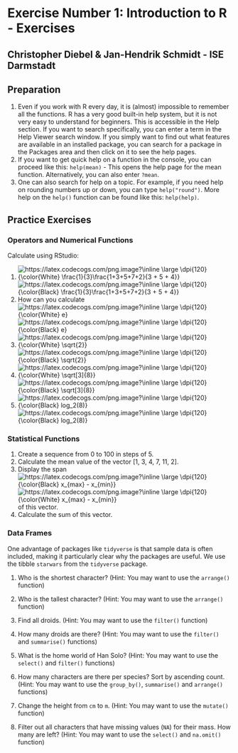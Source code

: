# Exercise Number 1: Introduction to R - Exercises

## Christopher Diebel & Jan-Hendrik Schmidt - ISE Darmstadt

## Preparation

1. Even if you work with R every day, it is (almost) impossible to remember all the functions. R has a very good built-in help system, but it is not very easy to understand for beginners. This is accessible in the Help section. If you want to search specifically, you can enter a term in the Help Viewer search window. If you simply want to find out what features are available in an installed package, you can search for a package in the Packages area and then click on it to see the help pages.
1. If you want to get quick help on a function in the console, you can proceed like this: `help(mean)` - This opens the help page for the mean function. Alternatively, you can also enter `?mean`. 
1. One can also search for help on a topic. For example, if you need help on rounding numbers up or down, you can type `help("round")`. More help on the `help()` function can be found like this: `help(help)`.


## Practice Exercises

### Operators and Numerical Functions
Calculate using RStudio:

1. <img src="https://latex.codecogs.com/png.image?\inline&space;\large&space;\dpi{120}{\color{White}&space;\frac{1}{3}\frac{1&plus;3&plus;5&plus;7&plus;2}{3&space;&plus;&space;5&space;&plus;&space;4}}" title="https://latex.codecogs.com/png.image?\inline \large \dpi{120}{\color{White} \frac{1}{3}\frac{1+3+5+7+2}{3 + 5 + 4}}" /> <img src="https://latex.codecogs.com/png.image?\inline&space;\large&space;\dpi{120}{\color{Black}&space;\frac{1}{3}\frac{1&plus;3&plus;5&plus;7&plus;2}{3&space;&plus;&space;5&space;&plus;&space;4}}" title="https://latex.codecogs.com/png.image?\inline \large \dpi{120}{\color{Black} \frac{1}{3}\frac{1+3+5+7+2}{3 + 5 + 4}}" />
2. How can you calculate <img src="https://latex.codecogs.com/png.image?\inline&space;\large&space;\dpi{120}{\color{White}&space;e}" title="https://latex.codecogs.com/png.image?\inline \large \dpi{120}{\color{White} e}" /> <img src="https://latex.codecogs.com/png.image?\inline&space;\large&space;\dpi{120}{\color{Black}&space;e}" title="https://latex.codecogs.com/png.image?\inline \large \dpi{120}{\color{Black} e}" />
3. <img src="https://latex.codecogs.com/png.image?\inline&space;\large&space;\dpi{120}{\color{White}&space;\sqrt{2}}" title="https://latex.codecogs.com/png.image?\inline \large \dpi{120}{\color{White} \sqrt{2}}" /> <img src="https://latex.codecogs.com/png.image?\inline&space;\large&space;\dpi{120}{\color{Black}&space;\sqrt{2}}" title="https://latex.codecogs.com/png.image?\inline \large \dpi{120}{\color{Black} \sqrt{2}}" />
4. <img src="https://latex.codecogs.com/png.image?\inline&space;\large&space;\dpi{120}{\color{White}&space;\sqrt[3]{8}}" title="https://latex.codecogs.com/png.image?\inline \large \dpi{120}{\color{White} \sqrt[3]{8}}" /> <img src="https://latex.codecogs.com/png.image?\inline&space;\large&space;\dpi{120}{\color{Black}&space;\sqrt[3]{8}}" title="https://latex.codecogs.com/png.image?\inline \large \dpi{120}{\color{Black} \sqrt[3]{8}}" />
5. <img src="https://latex.codecogs.com/png.image?\inline&space;\large&space;\dpi{120}{\color{White}&space;log_2(8)}" title="https://latex.codecogs.com/png.image?\inline \large \dpi{120}{\color{Black} log_2(8)}" /> <img src="https://latex.codecogs.com/png.image?\inline&space;\large&space;\dpi{120}{\color{Black}&space;log_2(8)}" title="https://latex.codecogs.com/png.image?\inline \large \dpi{120}{\color{Black} log_2(8)}" />

### Statistical Functions

1. Create a sequence from 0 to 100 in steps of 5.
2. Calculate the mean value of the vector [1, 3, 4, 7, 11, 2].
3. Display the span <img src="https://latex.codecogs.com/png.image?\inline&space;\large&space;\dpi{120}{\color{White}&space;x_{max}&space;-&space;x_{min}}" title="https://latex.codecogs.com/png.image?\inline \large \dpi{120}{\color{Black} x_{max} - x_{min}}" /> <img src="https://latex.codecogs.com/png.image?\inline&space;\large&space;\dpi{120}{\color{Black}&space;x_{max}&space;-&space;x_{min}}" title="https://latex.codecogs.com/png.image?\inline \large \dpi{120}{\color{White} x_{max} - x_{min}}" /> of this vector.
4. Calculate the sum of this vector.

### Data Frames
One advantage of packages like `tidyverse` is that sample data is often included, making it particularly clear why the packages are useful. We use the tibble `starwars` from the `tidyverse` package.

1. Who is the shortest character? (Hint: You may want to use the `arrange()` function)

2. Who is the tallest character? (Hint: You may want to use the `arrange()` function)

3. Find all droids. (Hint: You may want to use the `filter()` function)

4. How many droids are there? (Hint: You may want to use the `filter()` and `summarise()` functions)

5. What is the home world of Han Solo? (Hint: You may want to use the `select()` and `filter()` functions)

6. How many characters are there per species? Sort by ascending count. (Hint: You may want to use the `group_by()`, `summarise()` and `arrange()` functions)

7. Change the height from `cm` to `m`. (Hint: You may want to use the `mutate()` function)

8. Filter out all characters that have missing values (`NA`) for their mass. How many are left? (Hint: You may want to use the `select()` and `na.omit()` function)

